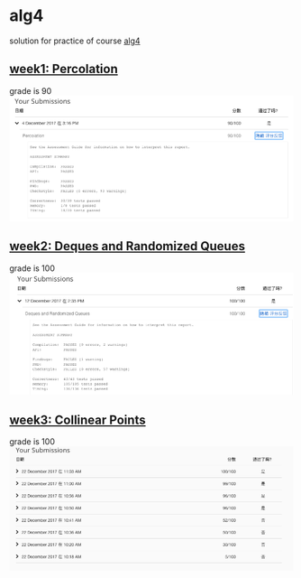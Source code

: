 # alg4
solution for practice of course [alg4](https://www.coursera.org/learn/algorithms-part1/home/welcome)

## [week1: Percolation](https://github.com/jackgreentemp/alg4/tree/master/week1)
grade is 90
![](https://raw.githubusercontent.com/jackgreentemp/alg4/master/image/%E5%B1%8F%E5%B9%95%E5%BF%AB%E7%85%A7%202017-12-12%20%E4%B8%8B%E5%8D%882.58.07.png)

## [week2: Deques and Randomized Queues](https://github.com/jackgreentemp/alg4/tree/master/week2)
grade is 100
![](https://raw.githubusercontent.com/jackgreentemp/alg4/master/image/%E5%B1%8F%E5%B9%95%E5%BF%AB%E7%85%A7%202017-12-12%20%E4%B8%8B%E5%8D%882.49.32.png)

## [week3: Collinear Points](https://github.com/jackgreentemp/alg4/tree/master/week3)
grade is 100
![](https://raw.githubusercontent.com/jackgreentemp/alg4/master/image/%E5%B1%8F%E5%B9%95%E5%BF%AB%E7%85%A7%202017-12-22%20%E4%B8%8A%E5%8D%8811.04.16.png)
